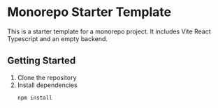 # Monorepo Starter Template

This is a starter template for a monorepo project. It includes Vite React Typescript and an empty backend.

## Getting Started

1. Clone the repository
2. Install dependencies
    ```bash
    npm install
    ```
